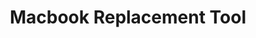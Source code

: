 ---
title: Macbook Replacement Tool
description: A web application that streamlines finding devices for Revivn employees to be used for replacement of customers' devices.
stack: ["JavaScript", "HTML/CSS", "Playwright", "Material UI"]
featured: true
---